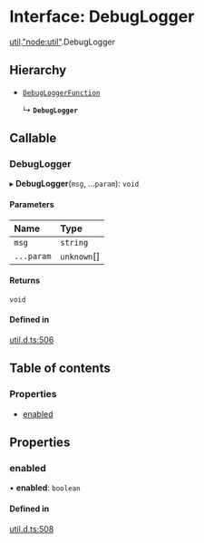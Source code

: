 # Interface: DebugLogger

[util](../modules/util.md).["node:util"](../modules/util._node_util_.md).DebugLogger

## Hierarchy

- [`DebugLoggerFunction`](../modules/util._util_.md#debugloggerfunction)

  ↳ **`DebugLogger`**

## Callable

### DebugLogger

▸ **DebugLogger**(`msg`, ...`param`): `void`

#### Parameters

| Name | Type |
| :------ | :------ |
| `msg` | `string` |
| `...param` | `unknown`[] |

#### Returns

`void`

#### Defined in

[util.d.ts:506](https://github.com/goodcodedev/bun-types/blob/8bd1b3a/util.d.ts#L506)

## Table of contents

### Properties

- [enabled](util._node_util_.DebugLogger.md#enabled)

## Properties

### enabled

• **enabled**: `boolean`

#### Defined in

[util.d.ts:508](https://github.com/goodcodedev/bun-types/blob/8bd1b3a/util.d.ts#L508)
